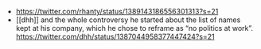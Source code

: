 - https://twitter.com/rhanty/status/1389143186556301313?s=21
- [[dhh]] and the whole controversy he started about the list of names kept at his company, which he chose to reframe as “no politics at work”. https://twitter.com/dhh/status/1387044958377447424?s=21
